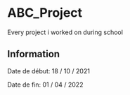 # ABC_Project
Every project i worked on during school

## Information

Date de début: 18 / 10 / 2021

Date de fin: 01 / 04 / 2022
